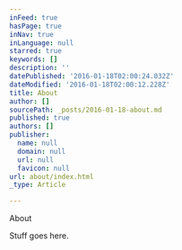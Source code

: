 ```yaml
---
inFeed: true
hasPage: true
inNav: true
inLanguage: null
starred: true
keywords: []
description: ''
datePublished: '2016-01-18T02:00:24.032Z'
dateModified: '2016-01-18T02:00:12.228Z'
title: About
author: []
sourcePath: _posts/2016-01-18-about.md
published: true
authors: []
publisher:
  name: null
  domain: null
  url: null
  favicon: null
url: about/index.html
_type: Article

---
```

About

Stuff goes here.